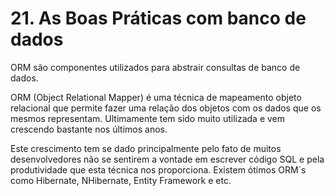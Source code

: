 # 21. As Boas Práticas com banco de dados

ORM são componentes utilizados para abstrair consultas de banco de dados.

ORM (Object Relational Mapper) é uma técnica de mapeamento objeto relacional que permite fazer uma relação dos objetos com os dados que os mesmos representam. Ultimamente tem sido muito utilizada e vem crescendo bastante nos últimos anos.

Este crescimento tem se dado principalmente pelo fato de muitos desenvolvedores não se sentirem a vontade em escrever código SQL e pela produtividade que esta técnica nos proporciona. Existem ótimos ORM´s como Hibernate, NHibernate, Entity Framework e etc.